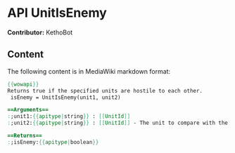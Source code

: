 # API UnitIsEnemy

**Contributor:** KethoBot

## Content

The following content is in MediaWiki markdown format:

```mediawiki
{{wowapi}}
Returns true if the specified units are hostile to each other.
 isEnemy = UnitIsEnemy(unit1, unit2)

==Arguments==
:;unit1:{{apitype|string}} : [[UnitId]]
:;unit2:{{apitype|string}} : [[UnitId]] - The unit to compare with the first unit.

==Returns==
:;isEnemy:{{apitype|boolean}}
```